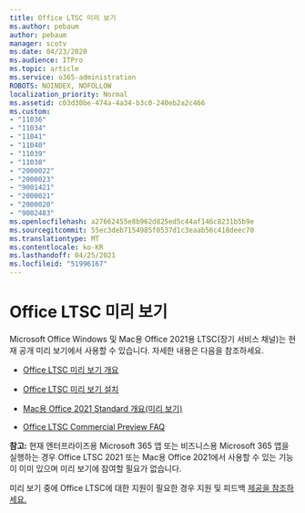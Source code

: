 ```yaml
---
title: Office LTSC 미리 보기
ms.author: pebaum
author: pebaum
manager: scotv
ms.date: 04/23/2020
ms.audience: ITPro
ms.topic: article
ms.service: o365-administration
ROBOTS: NOINDEX, NOFOLLOW
localization_priority: Normal
ms.assetid: c03d30be-474a-4a34-b3c0-240eb2a2c466
ms.custom:
- "11036"
- "11034"
- "11041"
- "11040"
- "11039"
- "11038"
- "2000022"
- "2000023"
- "9001421"
- "2000021"
- "2000020"
- "9002483"
ms.openlocfilehash: a27662455e8b962d825ed5c44af146c8231b5b9e
ms.sourcegitcommit: 55ec3deb7154985f0537d1c3eaab56c418deec70
ms.translationtype: MT
ms.contentlocale: ko-KR
ms.lasthandoff: 04/25/2021
ms.locfileid: "51996167"
---
```

# <a name="office-ltsc-preview"></a>Office LTSC 미리 보기

Microsoft Office Windows 및 Mac용 Office 2021용 LTSC(장기 서비스 채널)는 현재 공개 미리 보기에서 사용할 수 있습니다. 자세한 내용은 다음을 참조하세요.

- [Office LTSC 미리 보기 개요](https://docs.microsoft.com/deployoffice/office2021/overview-ltsc-preview)

- [Office LTSC 미리 보기 설치](https://docs.microsoft.com/deployoffice/office2021/install-ltsc-preview)

- [Mac용 Office 2021 Standard 개요(미리 보기)](https://docs.microsoft.com/deployoffice/office2021/overview-mac-preview)

- [Office LTSC Commercial Preview FAQ](https://answers.microsoft.com/msoffice/forum/all/office-ltsc-commercial-preview-faq/0fcf5976-f87f-4be1-81af-9f6d6141bc3a)  

**참고:** 현재 엔터프라이즈용 Microsoft 365 앱 또는 비즈니스용 Microsoft 365 앱을 실행하는 경우 Office LTSC 2021 또는 Mac용 Office 2021에서 사용할 수 있는 기능이 이미 있으며 미리 보기에 참여할 필요가 없습니다.

미리 보기 중에 Office LTSC에 대한 지원이 필요한 경우 지원 및 피드백 [제공을 참조하세요.](https://docs.microsoft.com/deployoffice/office2021/install-ltsc-preview#getting-support-and-providing-feedback)
